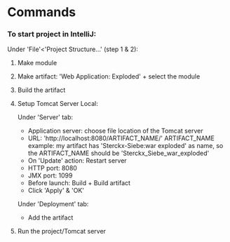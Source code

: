 # Commands
### To start project in IntelliJ:

Under 'File'<'Project Structure...' (step 1 & 2):
1. Make module
2. Make artifact: 'Web Application: Exploded' + select the module

3. Build the artifact

4. Setup Tomcat Server Local:

   Under 'Server' tab:
   - Application server: choose file location of the Tomcat server 
   - URL: 'http://localhost:8080/ARTIFACT_NAME/'
     ARTIFACT_NAME example: my artifact has 'Sterckx-Siebe:war exploded' as name, so the ARTIFACT_NAME should be 'Sterckx_Siebe_war_exploded'
   - On 'Update' action: Restart server
   - HTTP port: 8080
   - JMX port: 1099
   - Before launch: Build + Build artifact
   - Click 'Apply' & 'OK'
   
   Under 'Deployment' tab:
   - Add the artifact

5. Run the project/Tomcat server

